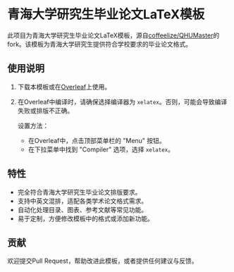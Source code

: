 # 青海大学研究生毕业论文LaTeX模板

此项目为青海大学研究生毕业论文LaTeX模板，源自[coffeelize/QHUMaster](https://github.com/coffeelize/QHUMaster)的fork。该模板为青海大学研究生提供符合学校要求的毕业论文格式。

## 使用说明

1. 下载本模板或在[Overleaf](https://www.overleaf.com/)上使用。
2. 在Overleaf中编译时，请确保选择编译器为 `xelatex`。否则，可能会导致编译失败或排版不正确。
   
   设置方法：
   - 在Overleaf中，点击顶部菜单栏的 "Menu" 按钮。
   - 在下拉菜单中找到 "Compiler" 选项，选择 `xelatex`。

## 特性

- 完全符合青海大学研究生毕业论文排版要求。
- 支持中英文混排，适配各类学术论文格式需求。
- 自动化处理目录、图表、参考文献等常见功能。
- 易于定制，方便修改模板中的格式或添加新功能。

## 贡献

欢迎提交Pull Request，帮助改进此模板，或者提供任何建议与反馈。
